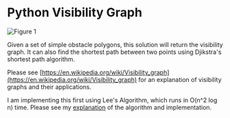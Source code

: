 # Python Visibility Graph
![Figure 1](docs/images/poly.png)

Given a set of simple obstacle polygons, this solution will return the
visibility graph. It can also find the shortest path between two points using
Djikstra's shortest path algorithm.

Please see [https://en.wikipedia.org/wiki/Visibility_graph](https://en.wikipedia.org/wiki/Visibility_graph)
for an explanation of visibility graphs and their applications.

I am implementing this first using Lee's Algorithm, which runs in O(n^2 log n)
time. Please see my [explanation](docs/lees_algorithm.md) of the algorithm and
implementation.
